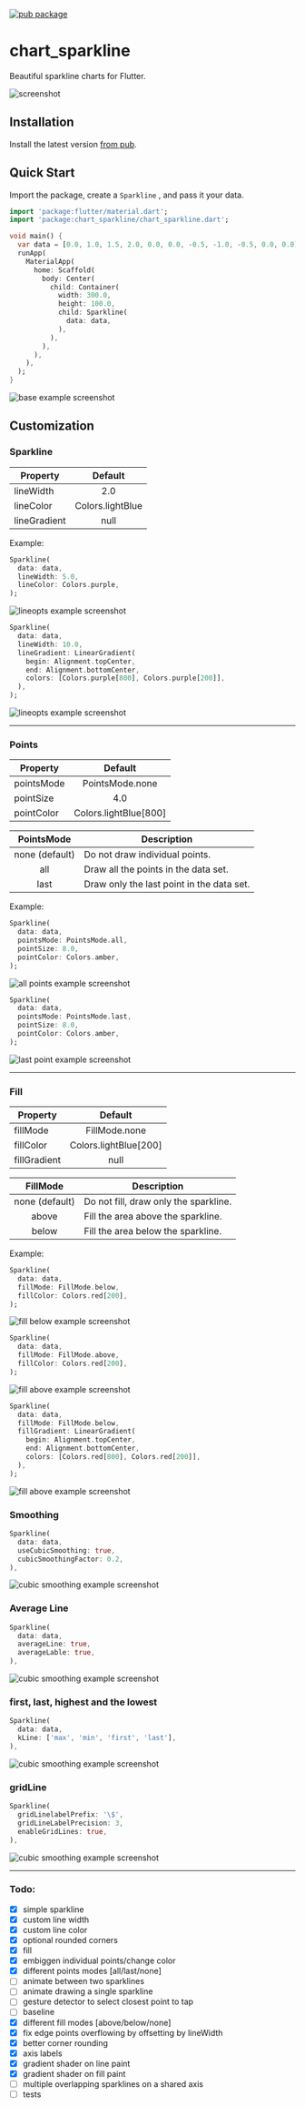 [![pub package](https://img.shields.io/pub/v/chart_sparkline.svg)](https://pub.dev/packages/chart_sparkline)

# chart_sparkline

Beautiful sparkline charts for Flutter.

![screenshot](screenshots/sparkline.png)

## Installation

Install the latest version [from pub](https://pub.dev/packages/chart_sparkline#-installing-tab-).

## Quick Start

Import the package, create a `Sparkline` , and pass it your data.

``` dart
import 'package:flutter/material.dart';
import 'package:chart_sparkline/chart_sparkline.dart';

void main() {
  var data = [0.0, 1.0, 1.5, 2.0, 0.0, 0.0, -0.5, -1.0, -0.5, 0.0, 0.0];
  runApp(
    MaterialApp(
      home: Scaffold(
        body: Center(
          child: Container(
            width: 300.0,
            height: 100.0,
            child: Sparkline(
              data: data,
            ),
          ),
        ),
      ),
    ),
  );
}
```

![base example screenshot](screenshots/example_base.png)

## Customization

### Sparkline

| Property     | Default          |
|--------------|:----------------:|
| lineWidth    | 2.0              |
| lineColor    | Colors.lightBlue |
| lineGradient | null             |

Example:

``` dart
Sparkline(
  data: data,
  lineWidth: 5.0,
  lineColor: Colors.purple,
);
```

![lineopts example screenshot](screenshots/example_lineopts.png)

``` dart
Sparkline(
  data: data,
  lineWidth: 10.0,
  lineGradient: LinearGradient(
    begin: Alignment.topCenter,
    end: Alignment.bottomCenter,
    colors: [Colors.purple[800], Colors.purple[200]],
  ),
);
```

![lineopts example screenshot](screenshots/example_line_gradient.png)

---

### Points

| Property   | Default               |
|------------|:---------------------:|
| pointsMode | PointsMode.none       |
| pointSize  | 4.0                   |
| pointColor | Colors.lightBlue[800] |

| PointsMode     | Description                               |
|:--------------:|-------------------------------------------|
| none (default) | Do not draw individual points.            |
| all            | Draw all the points in the data set.      |
| last           | Draw only the last point in the data set. |

Example:

``` dart
Sparkline(
  data: data,
  pointsMode: PointsMode.all,
  pointSize: 8.0,
  pointColor: Colors.amber,
);
```

![all points example screenshot](screenshots/example_points_all.png)

``` dart
Sparkline(
  data: data,
  pointsMode: PointsMode.last,
  pointSize: 8.0,
  pointColor: Colors.amber,
);
```

![last point example screenshot](screenshots/example_points_last.png)

---

### Fill

| Property     | Default               |
|--------------|:---------------------:|
| fillMode     | FillMode.none         |
| fillColor    | Colors.lightBlue[200] |
| fillGradient | null                  |

| FillMode       | Description                           |
|:--------------:|---------------------------------------|
| none (default) | Do not fill, draw only the sparkline. |
| above          | Fill the area above the sparkline.    |
| below          | Fill the area below the sparkline.    |

Example:

``` dart
Sparkline(
  data: data,
  fillMode: FillMode.below,
  fillColor: Colors.red[200],
);
```

![fill below example screenshot](screenshots/example_fill_below.png)

``` dart
Sparkline(
  data: data,
  fillMode: FillMode.above,
  fillColor: Colors.red[200],
);
```

![fill above example screenshot](screenshots/example_fill_above.png)

``` dart
Sparkline(
  data: data,
  fillMode: FillMode.below,
  fillGradient: LinearGradient(
    begin: Alignment.topCenter,
    end: Alignment.bottomCenter,
    colors: [Colors.red[800], Colors.red[200]],
  ),
);
```

![fill above example screenshot](screenshots/example_fill_gradient.png)

### Smoothing

``` dart
Sparkline(
  data: data,
  useCubicSmoothing: true,
  cubicSmoothingFactor: 0.2,
),
```

![cubic smoothing example screenshot](screenshots/example_cubic_smoothing.png)

### Average Line

``` dart
Sparkline(
  data: data,
  averageLine: true,
  averageLable: true,
),
```

![cubic smoothing example screenshot](screenshots/averageLine.png)

### first, last, highest and the lowest 

``` dart
Sparkline(
  data: data,
  kLine: ['max', 'min', 'first', 'last'],
),
```

![cubic smoothing example screenshot](screenshots/high_low_first_last.png)

### gridLine

``` dart
Sparkline(
  gridLinelabelPrefix: '\$',
  gridLineLabelPrecision: 3,
  enableGridLines: true,
),
```

![cubic smoothing example screenshot](screenshots/gridLine.png)

---

### Todo:

* [x] simple sparkline
* [x] custom line width
* [x] custom line color 
* [x] optional rounded corners
* [x] fill
* [x] embiggen individual points/change color
* [x] different points modes [all/last/none]
* [ ] animate between two sparklines
* [ ] animate drawing a single sparkline
* [ ] gesture detector to select closest point to tap
* [ ] baseline
* [x] different fill modes [above/below/none]
* [x] fix edge points overflowing by offsetting by lineWidth
* [x] better corner rounding
* [x] axis labels
* [x] gradient shader on line paint
* [x] gradient shader on fill paint
* [ ] multiple overlapping sparklines on a shared axis
* [ ] tests
